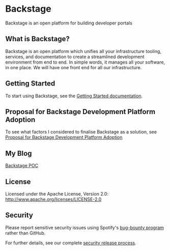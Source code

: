 # Backstage
Backstage is an open platform for building developer portals

## What is Backstage?
Backstage is an open platform which unifies all your infrastructure tooling, services, and documentation to create a streamlined development environment from end to end. 
In simple words, it manages all your software, in one place. We will have one front end for all our infrastructure.

## Getting Started
To start using Backstage, see the [Getting Started documentation](https://backstage.io/docs/getting-started/).

## Proposal for Backstage Development Platform Adoption
To see what factors I considered to finalise Backstage as a solution, see [Proposal for Backstage Development Platform Adoption](https://www.notion.so/Proposal-for-Backstage-Development-Platform-Adoption-3c47dbccacf9436f85d79452fcd664b9)

## My Blog
[Backstage POC](https://www.notion.so/Backstage-POC-fb3cce07ebda4d80bc8fdd04c19b2289)

## License
Licensed under the Apache License, Version 2.0: http://www.apache.org/licenses/LICENSE-2.0

## Security
Please report sensitive security issues using Spotify's [bug-bounty program](https://hackerone.com/spotify) rather than GitHub.

For further details, see our complete [security release process](SECURITY.md).
